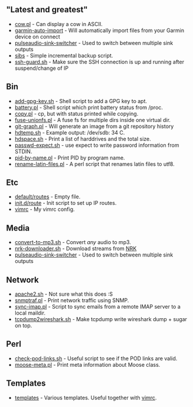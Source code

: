 ## "Latest and greatest"

* [cow.pl](snippets/blob/master/perl/cow.pl) -
  Can display a cow in ASCII.
* [garmin-auto-import](snippets/blob/master/bin/garmin-auto-import) -
  Will automatically import files from your Garmin device on connect
* [pulseaudio-sink-switcher](snippets/blob/master/media/pulseaudio-sink-switcher) -
  Used to switch between multiple sink outputs
* [sibs](snippets/blob/master/bin/sibs) -
  Simple incremental backup script.
* [ssh-guard.sh](snippets/blob/master/network/ssh-guard.sh) -
  Make sure the SSH connection is up and running after suspend/change of IP

## Bin

* [add-gpg-key.sh](snippets/blob/master/bin/add-gpg-key.sh) -
  Shell script to add a GPG key to apt.
* [battery.pl](snippets/blob/master/bin/battery.pl) -
  Shell script which print battery status from /proc.
* [copy.pl](snippets/blob/master/bin/copy.pl) -
  cp, but with status printed while copying.
* [fuse-unionfs.pl](snippets/blob/master/bin/fuse-unionfs.pl) -
  A fuse fs for multiple dirs inside one virtual dir.
* [git-graph.pl](snippets/blob/master/bin/git-graph.pl) -
  Will generate an image from a git repository history
* [hdtemp.sh](snippets/blob/master/bin/hdtemp.sh) -
  Example output: /dev/sdb: 34 C.
* [hdspace.sh](snippets/blob/master/bin/hdspace.sh) -
  Print a list of harddrives and the total size.
* [passwd-expect.sh](snippets/blob/master/bin/passwd-expect.sh) -
  use expect to write password information from STDIN.
* [pid-by-name.pl](snippets/blob/master/bin/pid-by-name.pl) -
  Print PID by program name.
* [rename-latin-files.pl](snippets/blob/master/bin/rename-latin-files.pl) -
  A perl script that renames latin files to utf8.

## Etc

* [default/routes](snippets/blob/master/etc/default/routes) -
  Empty file.
* [init.d/route](snippets/blob/master/etc/init.d/route) -
  Init script to set up IP routes.
* [vimrc](snippets/blob/master/etc/vimrc) -
  My vimrc config.

## Media

* [convert-to-mp3.sh](snippets/blob/master/media/convert-to-mp3.sh) -
  Convert *any* audio to mp3.
* [nrk-downloader.sh](snippets/blob/master/media/nrk-downloader.sh) -
  Download streams from [NRK](http://www1.nrk.no/nett-tv/)
* [pulseaudio-sink-switcher](snippets/blob/master/media/pulseaudio-sink-switcher) -
  Used to switch between multiple sink outputs

## Network

* [apache2.sh](snippets/blob/master/network/apache2.sh) -
  Not sure what this does :S
* [snmptraf.pl](snippets/blob/master/network/snmptraf.pl) -
  Print network traffic using SNMP.
* [sync-imap.pl](snippets/blob/master/network/sync-imap.pl) -
  Script to sync emails from a remote IMAP server to a local maildir.
* [tcpdump2wireshark.sh](snippets/blob/master/network/tcpdump2wireshark.sh) -
  Make tcpdump write wireshark dump + sugar on top.

## Perl

* [check-pod-links.sh](snippets/blob/master/perl/check-pod-links.sh) -
  Useful script to see if the POD links are valid.
* [moose-meta.pl](snippets/blob/master/perl/moose-meta.pl) -
  Print meta information about Moose class.

## Templates

* [templates](snippets/blob/master/templates) -
  Various templates. Useful together with [vimrc](snippets/blob/master/etc/vimrc).
